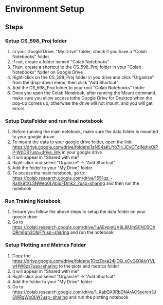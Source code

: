 # Environment Setup

## Steps
### Setup CS_598_Proj folder
 1) In your Google Drive, "My Drive" folder, check if you have a "Colab Notebooks" folder.
 2) If not, create a folder named "Colab Notebooks"
 3) Then, create a shortcut to the CS_598_Proj folder in your "Colab Notebooks" folder on Google Drive
 4) Right-click on the CS_598_Proj folder in you drive and click "Organize" from the drop-down menu, then click "Add Shortcut"
 5) Add the CS_598_Proj folder to your root "Colab Notebooks" folder
 6) Once you open the Colab Notebook, after running the Mount command, make sure you allow access tothe Google Drive for Desktop when the pop-up comes up, otherwise the drive will not mount, and you will get errors
    
### Setup DataFolder and run final notebook
 1) Before running the main notebook, make sure the data folder is mounted to your google druve
 2) To mount the data to your google drive folder, open the link: https://drive.google.com/drive/folders/1aNS4aKUYo7HiJCyOTdjNxhxOlPP-WbDB?usp=drive_link in your google drive
 3) It will appear in "Shared with me"
 4) Right-click and select "Organize" -> "Add Shortcut"
 5) Add the folder to your "My Drive" folder
 6) To access the main notebook, go to: https://colab.research.google.com/drive/1551qz_-RaXk9tXLSNWeb0LAbIuFDmk2_?usp=sharing and then run the notebook

### Run Training Notebook
 1) Ensure you follow the above steps to setup the data folder on your google drive
 2) Go to https://colab.research.google.com/drive/1uAEvpmUV9L8iUmS0NO5OhQRm6gh3ObjF?usp=sharing and run the notebook
    
### Setup Plotting and Metrics Folder
 1) Copy the https://drive.google.com/drive/folders/1OtzZoxa24jiOQ_xCvGQ1AIyYVLwHW8zs?usp=sharing to the plots and metrics folder
 2) It will appear in "Shared with me"
 3) Right-click and select "Organize" -> "Add Shortcut"
 4) Add the folder to your "My Drive" folder
 5) Go to https://colab.research.google.com/drive/1_KabQX9RbDNArACSyeren3J6WRgWp0LW?usp=sharing and run the plotting notebook

